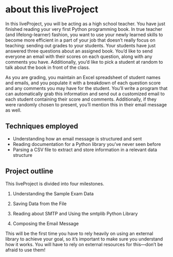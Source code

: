 # about this liveProject

In this liveProject, you will be acting as a high school teacher. You have just finished reading your very first Python programming book. In true teacher (and lifelong-learner) fashion, you want to use your newly learned skills to become more efficient in a part of your job that doesn’t really focus on teaching: sending out grades to your students. Your students have just answered three questions about an assigned book. You’d like to send everyone an email with their scores on each question, along with any comments you have. Additionally, you’d like to pick a student at random to talk about the book in front of the class.

As you are grading, you maintain an Excel spreadsheet of student names and emails, and you populate it with a breakdown of each question score and any comments you may have for the student. You’ll write a program that can automatically grab this information and send out a customized email to each student containing their score and comments. Additionally, if they were randomly chosen to present, you’ll mention this in their email message as well.

## Techniques employed
- Understanding how an email message is structured and sent
- Reading documentation for a Python library you’ve never seen before
- Parsing a CSV file to extract and store information in a relevant data structure

## Project outline

This liveProject is divided into four milestones.

1. Understanding the Sample Exam Data

2. Saving Data from the File

3. Reading about SMTP and Using the smtplib Python Library

4. Composing the Email Message

This will be the first time you have to rely heavily on using an external library to achieve your goal, so it’s important to make sure you understand how it works. You will have to rely on external resources for this—don’t be afraid to use them!
